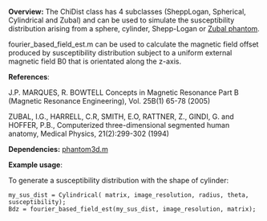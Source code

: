 **Overview:** The ChiDist class has 4 subclasses (SheppLogan, Spherical, Cylindrical and Zubal) and can be used to simulate the susceptibility distribution arising from a sphere, cylinder, Shepp-Logan or [Zubal phantom](http://noodle.med.yale.edu/zubal/data.htm). 

fourier_based_field_est.m can be used to calculate the magnetic field offset produced by susceptibility distribution subject to a uniform external magnetic field B0 that is orientated along the z-axis.

**References**: 

J.P. MARQUES, R. BOWTELL Concepts in Magnetic Resonance Part B (Magnetic Resonance Engineering), Vol. 25B(1) 65-78 (2005)

ZUBAL, I.G., HARRELL, C.R, SMITH, E.O, RATTNER, Z., GINDI, G. and HOFFER, P.B., Computerized three-dimensional segmented human anatomy, Medical Physics, 21(2):299-302 (1994)

**Dependencies:** 
[phantom3d.m](https://www.mathworks.com/matlabcentral/fileexchange/9416-3d-shepp-logan-phantom)

**Example usage**:

To generate a susceptibility distribution with the shape of cylinder:

```
my_sus_dist = Cylindrical( matrix, image_resolution, radius, theta, susceptibility);
Bdz = fourier_based_field_est(my_sus_dist, image_resolution, matrix);
